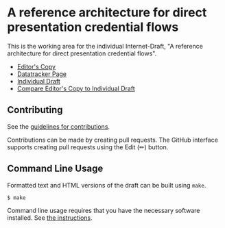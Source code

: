 # A reference architecture for direct presentation credential flows

This is the working area for the individual Internet-Draft, "A reference architecture for direct presentation credential flows".

* [Editor's Copy](https://leifj.github.io/wallet-refarch/#go.draft-johansson-wallet-refarch.html)
* [Datatracker Page](https://datatracker.ietf.org/doc/draft-johansson-wallet-refarch)
* [Individual Draft](https://datatracker.ietf.org/doc/html/draft-johansson-wallet-refarch)
* [Compare Editor's Copy to Individual Draft](https://leifj.github.io/wallet-refarch/#go.draft-johansson-wallet-refarch.diff)


## Contributing

See the
[guidelines for contributions](https://github.com/leifj/wallet-refarch/blob/main/CONTRIBUTING.md).

Contributions can be made by creating pull requests.
The GitHub interface supports creating pull requests using the Edit (✏) button.


## Command Line Usage

Formatted text and HTML versions of the draft can be built using `make`.

```sh
$ make
```

Command line usage requires that you have the necessary software installed.  See
[the instructions](https://github.com/martinthomson/i-d-template/blob/main/doc/SETUP.md).

